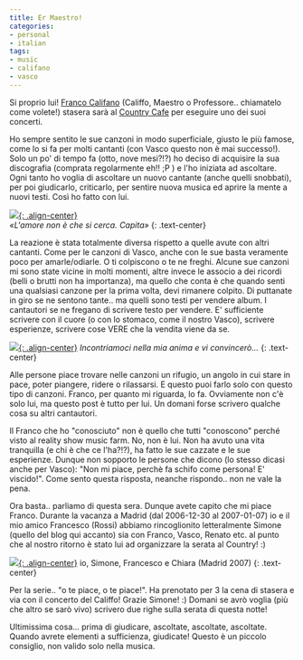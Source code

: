 ```yaml
---
title: Er Maestro!
categories:
- personal
- italian
tags:
- music
- califano
- vasco
---
```

Si proprio lui! [Franco Califano](http://it.wikipedia.org/wiki/Franco_Califano)
(Califfo, Maestro o Professore.. chiamatelo come volete!) stasera sarà al
[Country Cafe](http://www.countrycafe.it/) per eseguire uno dei suoi concerti.
  
Ho sempre sentito le sue canzoni in modo superficiale, giusto le più famose,
come lo si fa per molti cantanti (con Vasco questo non è mai successo!). Solo
un po' di tempo fa (otto, nove mesi?!?) ho deciso di acquisire la sua
discografia (comprata regolarmente eh!! ;P ) e l'ho iniziata ad ascoltare. Ogni
tanto ho voglia di ascoltare un nuovo cantante (anche quelli snobbati), per poi
giudicarlo, criticarlo, per sentire nuova musica ed aprire la mente a nuovi
testi. Così ho fatto con lui.  
  
[![]({{site.url}}/images/fpv19.jpg){: .align-center}]({{site.url}}/images/fpv19.jpg)  
_«L'amore non è che si cerca. Capita»_
{: .text-center}
  
La reazione è stata totalmente diversa rispetto a quelle avute con altri
cantanti. Come per le canzoni di Vasco, anche con le sue basta veramente poco
per amarle/odiarle. O ti colpiscono o te ne freghi. Alcune sue canzoni mi sono
state vicine in molti momenti, altre invece le associo a dei ricordi (belli o
brutti non ha importanza), ma quello che conta è che quando senti una
qualsiasi canzone per la prima volta, devi rimanere colpito. Di puttanate in
giro se ne sentono tante.. ma quelli sono testi per vendere album. I
cantautori se ne fregano di scrivere testo per vendere. E' sufficiente
scrivere con il cuore (o con lo stomaco, come il nostro Vasco), scrivere
esperienze, scrivere cose VERE che la vendita viene da se.  

[![]({{site.url}}/images/miefoto10.jpg){: .align-center}]({{site.url}}/images/miefoto10.jpg)
_Incontriamoci nella mia anima e vi convincerò..._
{: .text-center}

Alle persone piace trovare nelle canzoni un rifugio, un angolo in cui stare in
pace, poter piangere, ridere o rilassarsi. E questo puoi farlo solo con questo
tipo di canzoni. Franco, per quanto mi riguarda, lo fa. Ovviamente non c'è
solo lui, ma questo post è tutto per lui. Un domani forse scrivero qualche
cosa su altri cantautori.  
  
Il Franco che ho "conosciuto" non è quello che tutti "conoscono" perché visto
al reality show music farm. No, non è lui. Non ha avuto una vita tranquilla (e
chi è che ce l'ha?!?), ha fatto le sue cazzate e le sue esperienze. Dunque non
sopporto le persone che dicono (lo stesso dicasi anche per Vasco): "Non mi
piace, perchè fa schifo come persona! E' viscido!". Come sento questa
risposta, neanche rispondo.. non ne vale la pena.  
  
Ora basta.. parliamo di questa sera. Dunque avete capito che mi piace Franco.
Durante la vacanza a Madrid (dal 2006-12-30 al 2007-01-07) io e il mio amico
Francesco (Rossi) abbiamo rincoglionito letteralmente Simone (quello del blog
qui accanto) sia con Franco, Vasco, Renato etc. al punto che al nostro ritorno
è stato lui ad organizzare la serata al Country! :)  
  
[![]({{site.url}}/images/2006-12-30_Madrid_169.jpg){: .align-center}]({{site.url}}/images/2006-12-30_Madrid_169.jpg)
io, Simone, Francesco e Chiara (Madrid 2007)
{: .text-center}
  
Per la serie.. "o te piace, o te piace!". Ha prenotato per 3 la cena di
stasera e via con il concerto del Califfo! Grazie Simone! :) Domani se avrò
voglia (più che altro se sarò vivo) scrivero due righe sulla serata di questa
notte!  
  
Ultimissima cosa... prima di giudicare, ascoltate, ascoltate, ascoltate.
Quando avrete elementi a sufficienza, giudicate! Questo è un piccolo
consiglio, non valido solo nella musica.
